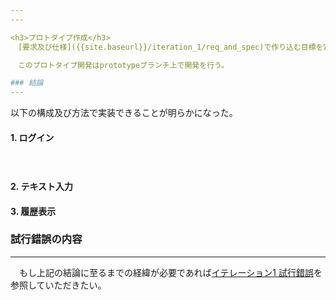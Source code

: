 ```yaml
---
---

<h3>プロトタイプ作成</h3>
　[要求及び仕様]({{site.baseurl}}/iteration_1/req_and_spec)で作り込む目標を定めた。ここでは目標をどのように達成できるか試行錯誤し、得られた結論についてまとめる。

　このプロトタイプ開発はprototypeブランチ上で開発を行う。

### 結論
---
```

以下の構成及び方法で実装できることが明らかになった。

#### 1. ログイン
　
#### 2. テキスト入力

#### 3. 履歴表示

### 試行錯誤の内容
---
　もし上記の結論に至るまでの経緯が必要であれば[イテレーション1 試行錯誤]({{site.baseurl}}/iteration_1/try_and_err)を参照していただきたい。